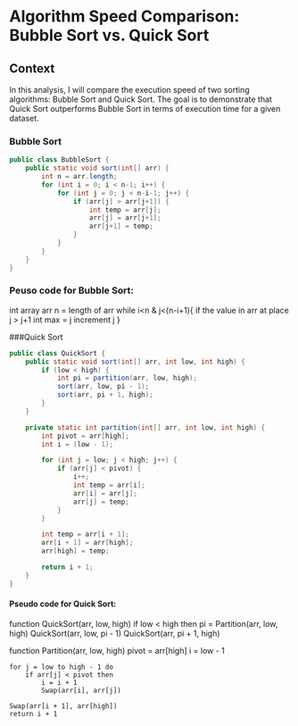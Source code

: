 # Algorithm Speed Comparison: Bubble Sort vs. Quick Sort

## Context

In this analysis, I will compare the execution speed of two sorting algorithms: Bubble Sort and Quick Sort. The goal is to demonstrate that Quick Sort outperforms Bubble Sort in terms of execution time for a given dataset.


### Bubble Sort

```java
public class BubbleSort {
    public static void sort(int[] arr) {
        int n = arr.length;
        for (int i = 0; i < n-1; i++) {
            for (int j = 0; j < n-i-1; j++) {
                if (arr[j] > arr[j+1]) {
                    int temp = arr[j];
                    arr[j] = arr[j+1];
                    arr[j+1] = temp;
                }
            }
        }
    }
}
```
### Peuso code for Bubble Sort:
int array arr
n = length of arr
while i<n & j<(n-i+1){
    if the value in arr at place j > j+1
        int max = j
        increment j
}



###Quick Sort
```java
public class QuickSort {
    public static void sort(int[] arr, int low, int high) {
        if (low < high) {
            int pi = partition(arr, low, high);
            sort(arr, low, pi - 1);
            sort(arr, pi + 1, high);
        }
    }

    private static int partition(int[] arr, int low, int high) {
        int pivot = arr[high];
        int i = (low - 1);

        for (int j = low; j < high; j++) {
            if (arr[j] < pivot) {
                i++;
                int temp = arr[i];
                arr[i] = arr[j];
                arr[j] = temp;
            }
        }

        int temp = arr[i + 1];
        arr[i + 1] = arr[high];
        arr[high] = temp;

        return i + 1;
    }
}
```
#### Pseudo code for Quick Sort:
function QuickSort(arr, low, high)
    if low < high then
        pi = Partition(arr, low, high)
        QuickSort(arr, low, pi - 1)
        QuickSort(arr, pi + 1, high)

function Partition(arr, low, high)
    pivot = arr[high]
    i = low - 1

    for j = low to high - 1 do
        if arr[j] < pivot then
            i = i + 1
            Swap(arr[i], arr[j])

    Swap(arr[i + 1], arr[high])
    return i + 1


